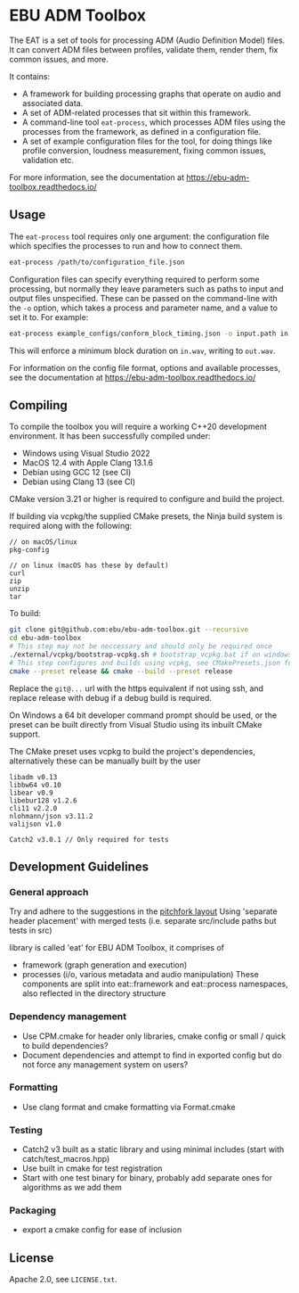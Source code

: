 # EBU ADM Toolbox

The EAT is a set of tools for processing ADM (Audio Definition Model) files. It can convert ADM files between profiles, validate them, render them, fix common issues, and more.

It contains:
- A framework for building processing graphs that operate on audio and associated data.
- A set of ADM-related processes that sit within this framework.
- A command-line tool `eat-process`, which processes ADM files using the processes from the framework, as defined in a configuration file.
- A set of example configuration files for the tool, for doing things like profile conversion, loudness measurement, fixing common issues, validation etc.

For more information, see the documentation at https://ebu-adm-toolbox.readthedocs.io/

## Usage

The `eat-process` tool requires only one argument: the configuration file which
specifies the processes to run and how to connect them.

```bash
eat-process /path/to/configuration_file.json
```

Configuration files can specify everything required to perform some processing, but normally they leave parameters such as paths to input and output files unspecified. These can be passed on the command-line with the `-o` option, which takes a process and parameter name, and a value to set it to. For example:

```bash
eat-process example_configs/conform_block_timing.json -o input.path in.wav -o output.path out.wav
```

This will enforce a minimum block duration on `in.wav`, writing to `out.wav`.

For information on the config file format, options and available processes, see the documentation at https://ebu-adm-toolbox.readthedocs.io/

## Compiling
To compile the toolbox you will require a working C++20 development environment. It has been successfully compiled under:

* Windows using Visual Studio 2022
* MacOS 12.4 with Apple Clang 13.1.6
* Debian using GCC 12 (see CI)
* Debian using Clang 13 (see CI)

CMake version 3.21 or higher is required to configure and build the project.

If building via vcpkg/the supplied CMake presets, the Ninja build system is required along with the following:
```
// on macOS/linux
pkg-config

// on linux (macOS has these by default)
curl 
zip
unzip
tar
```

To build:
```bash
git clone git@github.com:ebu/ebu-adm-toolbox.git --recursive
cd ebu-adm-toolbox
# This step may not be neccessary and should only be required once
./external/vcpkg/bootstrap-vcpkg.sh # bootstrap_vcpkg.bat if on windows
# This step configures and builds using vcpkg, see CMakePresets.json for details
cmake --preset release && cmake --build --preset release
```

Replace the `git@...` url with the https equivalent if not using ssh, and replace release with debug if a debug build is required.

On Windows a 64 bit developer command prompt should be used, or the preset can be built directly from Visual Studio using its inbuilt CMake support.

The CMake preset uses vcpkg to build the project's dependencies, alternatively these can be manually built by the user
```
libadm v0.13
libbw64 v0.10
libear v0.9
libebur128 v1.2.6
cli11 v2.2.0
nlohmann/json v3.11.2
valijson v1.0

Catch2 v3.0.1 // Only required for tests
```

## Development Guidelines

### General approach
Try and adhere to the suggestions in the [pitchfork layout](https://vector-of-bool.github.io/psl.html) 
Using 'separate header placement' with merged tests (i.e. separate src/include paths but tests in src)

library is called 'eat' for EBU ADM Toolbox, it comprises of 
* framework (graph generation and execution) 
* processes (i/o, various metadata and audio manipulation)
These components are split into eat::framework and eat::process namespaces, also reflected in the directory structure

### Dependency management

* Use CPM.cmake for header only libraries, cmake config or small / quick to build dependencies?
* Document dependencies and attempt to find in exported config but do not force any management system on users?

### Formatting
* Use clang format and cmake formatting via Format.cmake

### Testing
* Catch2 v3 built as a static library and using minimal includes (start with catch/test_macros.hpp)
* Use built in cmake for test registration
* Start with one test binary for binary, probably add separate ones for algorithms as we add them

### Packaging
* export a cmake config for ease of inclusion

## License

Apache 2.0, see `LICENSE.txt`.
